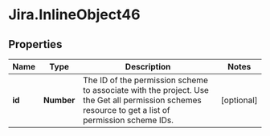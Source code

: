 # Jira.InlineObject46

## Properties

Name | Type | Description | Notes
------------ | ------------- | ------------- | -------------
**id** | **Number** | The ID of the permission scheme to associate with the project. Use the Get all permission schemes resource to get a list of permission scheme IDs. | [optional] 


